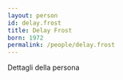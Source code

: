 ```yaml
---
layout: person
id: delay.frost
title: Delay Frost
born: 1972
permalink: /people/delay.frost
---
```


Dettagli della persona 